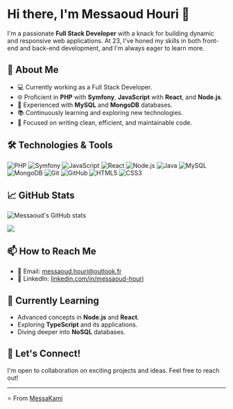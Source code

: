 # Hi there, I'm Messaoud Houri 👋

I'm a passionate **Full Stack Developer** with a knack for building dynamic and responsive web applications. At 23, I've honed my skills in both front-end and back-end development, and I'm always eager to learn more.

## 🚀 About Me

- 💻 Currently working as a Full Stack Developer.
- 🌐 Proficient in **PHP** with **Symfony**, **JavaScript** with **React**, and **Node.js**.
- 💾 Experienced with **MySQL** and **MongoDB** databases.
- 📚 Continuously learning and exploring new technologies.
- 🎯 Focused on writing clean, efficient, and maintainable code.

## 🛠️ Technologies & Tools

![PHP](https://img.shields.io/badge/-PHP-777BB4?style=flat&logo=php&logoColor=white)
![Symfony](https://img.shields.io/badge/-Symfony-000000?style=flat&logo=symfony&logoColor=white)
![JavaScript](https://img.shields.io/badge/-JavaScript-F7DF1E?style=flat&logo=javascript&logoColor=black)
![React](https://img.shields.io/badge/-React-61DAFB?style=flat&logo=react&logoColor=black)
![Node.js](https://img.shields.io/badge/-Node.js-339933?style=flat&logo=node.js&logoColor=white)
![Java](https://img.shields.io/badge/-Java-007396?style=flat&logo=java&logoColor=white)
![MySQL](https://img.shields.io/badge/-MySQL-4479A1?style=flat&logo=mysql&logoColor=white)
![MongoDB](https://img.shields.io/badge/-MongoDB-47A248?style=flat&logo=mongodb&logoColor=white)
![Git](https://img.shields.io/badge/-Git-F05032?style=flat&logo=git&logoColor=white)
![GitHub](https://img.shields.io/badge/-GitHub-181717?style=flat&logo=github&logoColor=white)
![HTML5](https://img.shields.io/badge/-HTML5-E34F26?style=flat&logo=html5&logoColor=white)
![CSS3](https://img.shields.io/badge/-CSS3-1572B6?style=flat&logo=css3&logoColor=white)

## 📈 GitHub Stats

![Messaoud's GitHub stats](https://github-readme-stats.vercel.app/api?username=MessaKami&show_icons=true&theme=dark)

![](https://github-profile-trophy.vercel.app/?username=MessaKami&theme=dark&no-frame=false&no-bg=false&margin-w=4)

## 📫 How to Reach Me

- 📧 Email: [messaoud.houri@outlook.fr](mailto:messaoud.houri@outlook.fr)
- 💼 LinkedIn: [linkedin.com/in/messaoud-houri](https://www.linkedin.com/in/messaoud-houri-5668b8298/)

## 🌱 Currently Learning

- Advanced concepts in **Node.js** and **React**.
- Exploring **TypeScript** and its applications.
- Diving deeper into **NoSQL** databases.

## 🤝 Let's Connect!

I'm open to collaboration on exciting projects and ideas. Feel free to reach out!

---

⭐️ From [MessaKami](https://github.com/MessaKami)

